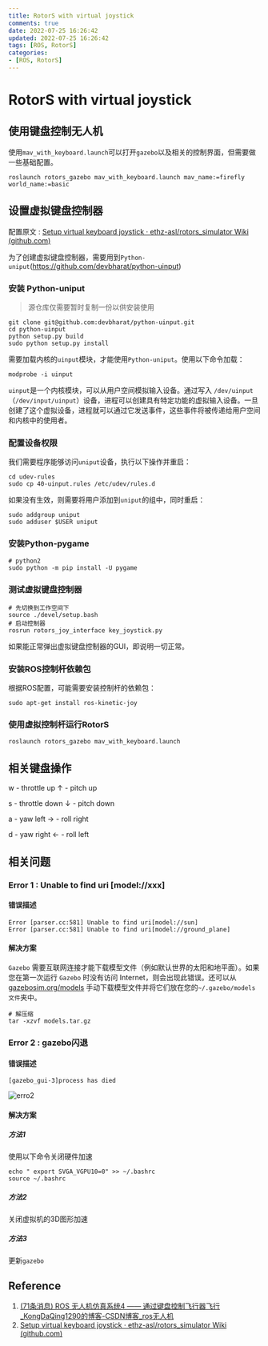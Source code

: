 ```yaml
---
title: RotorS with virtual joystick
comments: true
date: 2022-07-25 16:26:42
updated: 2022-07-25 16:26:42
tags: [ROS, RotorS]
categories:
- [ROS, RotorS]
---
```


# RotorS with virtual joystick

## 使用键盘控制无人机

使用`mav_with_keyboard.launch`可以打开`gazebo`以及相关的控制界面，但需要做一些基础配置。

```shell
roslaunch rotors_gazebo mav_with_keyboard.launch mav_name:=firefly world_name:=basic
```

## 设置虚拟键盘控制器

配置原文 : [Setup virtual keyboard joystick · ethz-asl/rotors_simulator Wiki (github.com)](https://github.com/ethz-asl/rotors_simulator/wiki/Setup-virtual-keyboard-joystick)

为了创建虚拟键盘控制器，需要用到`Python-uniput`(https://github.com/devbharat/python-uinput)

### 安装 Python-uniput

> 源仓库仅需要暂时复制一份以供安装使用

```shell
git clone git@github.com:devbharat/python-uinput.git
cd python-uinput
python setup.py build
sudo python setup.py install
```

需要加载内核的`uinput`模块，才能使用`Python-uniput`。使用以下命令加载：

```shell
modprobe -i uinput
```

`uinput`是一个内核模块，可以从用户空间模拟输入设备。通过写入 `/dev/uinput`（`/dev/input/uinput`）设备，进程可以创建具有特定功能的虚拟输入设备。一旦创建了这个虚拟设备，进程就可以通过它发送事件，这些事件将被传递给用户空间和内核中的使用者。

### 配置设备权限

我们需要程序能够访问`uniput`设备，执行以下操作并重启：

```
cd udev-rules
sudo cp 40-uinput.rules /etc/udev/rules.d
```

如果没有生效，则需要将用户添加到`uniput`的组中，同时重启：

```shell
sudo addgroup uniput
sudo adduser $USER uniput
```

### 安装Python-pygame

```shell
# python2
sudo python -m pip install -U pygame
```

### 测试虚拟键盘控制器

```shell
# 先切换到工作空间下
source ./devel/setup.bash
# 启动控制器
rosrun rotors_joy_interface key_joystick.py
```

如果能正常弹出虚拟键盘控制器的GUI，即说明一切正常。

### 安装ROS控制杆依赖包

根据ROS配置，可能需要安装控制杆的依赖包：

```shell
sudo apt-get install ros-kinetic-joy
```

### 使用虚拟控制杆运行RotorS

```shell
roslaunch rotors_gazebo mav_with_keyboard.launch
```

## 相关键盘操作

w - throttle up                       ↑   - pitch up

s - throttle down                   ↓   - pitch down

a - yaw left                             →  - roll right

d - yaw right                          ←  - roll left  

## 相关问题

### Error 1 : Unable to find uri [model://xxx]

#### 错误描述

```shell
Error [parser.cc:581] Unable to find uri[model://sun]
Error [parser.cc:581] Unable to find uri[model://ground_plane]
```

#### 解决方案

`Gazebo` 需要互联网连接才能下载模型文件（例如默认世界的太阳和地平面）。如果您在第一次运行 `Gazebo` 时没有访问 Internet，则会出现此错误。还可以从[gazebosim.org/models](gazebosim.org/models) 手动下载模型文件并将它们放在您的`~/.gazebo/models文件`夹中。

```
# 解压缩
tar -xzvf models.tar.gz
```

### Error 2 : gazebo闪退

#### 错误描述

```shell
[gazebo_gui-3]process has died
```

![erro2](../images/posts/rotors-simulator-keyboard-usage.assets/erro2.png)

#### 解决方案

##### 方法1

使用以下命令关闭硬件加速

```shell
echo " export SVGA_VGPU10=0" >> ~/.bashrc
source ~/.bashrc
```

##### 方法2

关闭虚拟机的3D图形加速

##### 方法3

更新`gazebo`

## Reference 

1. [(71条消息) ROS 无人机仿真系统4 —— 通过键盘控制飞行器飞行_KongDaQing1290的博客-CSDN博客_ros无人机](https://blog.csdn.net/KongDaQing1290/article/details/79743026#:~:text=键盘控制无人机飞行)
2. [Setup virtual keyboard joystick · ethz-asl/rotors_simulator Wiki (github.com)](https://github.com/ethz-asl/rotors_simulator/wiki/Setup-virtual-keyboard-joystick)
